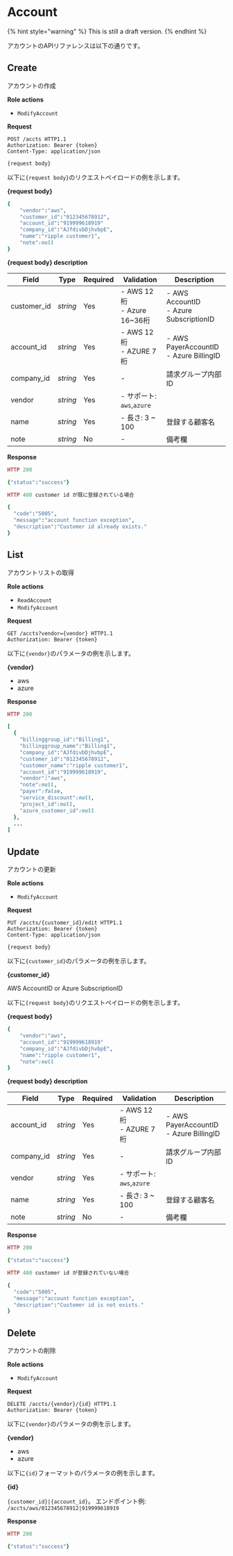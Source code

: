# Account

{% hint style="warning" %}
This is still a draft version.
{% endhint %}

アカウントのAPIリファレンスは以下の通りです。

## Create

アカウントの作成

**Role actions**

- `ModifyAccount`

**Request**

```http
POST /accts HTTP1.1
Authorization: Bearer {token}
Content-Type: application/json

{request body}
```

以下に`{request body}`のリクエストペイロードの例を示します。

**{request body}**

```ruby
{
	"vendor":"aws",
    "customer_id":"012345678912",
    "account_id":"919999618919"
	"company_id":"AJfdivbDjhvbpE",
	"name":"ripple customer1",
	"note":null
}
```

**{request body} description**

Field         | Type      | Required | Validation | Description
------------- | --------- | -------- | ---------- | -----------
customer_id   | *string*  | Yes      | - AWS 12桁 <br> - Azure 16~36桁 | - AWS AccountID <br> - Azure SubscriptionID
account_id    | *string*  | Yes      | - AWS 12桁 <br> - AZURE 7桁 | - AWS PayerAccountID <br> - Azure BillingID
company_id    | *string*  | Yes      | -          | 請求グループ内部ID
vendor        | *string*  | Yes      | - サポート: `aws`,`azure`  | 
name          | *string*  | Yes      | - 長さ: 3 ~ 100    | 登録する顧客名
note          | *string*  | No       | -          | 備考欄

**Response**

```ruby
HTTP 200

{"status":"success"}

HTTP 400 customer id が既に登録されている場合

{
  "code":"5005",
  "message":"account function exception",
  "description":"Customer id already exists."
}
```

## List

アカウントリストの取得

**Role actions**

- `ReadAccount` 
- `ModifyAccount`

**Request**

```http
GET /accts?vendor={vendor} HTTP1.1
Authorization: Bearer {token}

```

以下に`{vendor}`のパラメータの例を示します。

**{vendor}**

- aws
- azure

**Response**

```ruby
HTTP 200

[
  {
    "billinggroup_id":"Billing1",
    "billinggroup_name":"Billing1",
    "company_id":"AJfdivbDjhvbpE",
    "customer_id":"012345678912",
    "customer_name":"ripple customer1",
    "account_id":"919999618919",
    "vendor":"aws",
    "note":null,
    "payer":false,
    "service_discount":null,
    "project_id":null,
    "azure_customer_id":null
  },
  ...
]
```


## Update

アカウントの更新

**Role actions**

- `ModifyAccount`

**Request**

```http
PUT /accts/{customer_id}/edit HTTP1.1
Authorization: Bearer {token}
Content-Type: application/json

{request body}
```

以下に`{customer_id}`のパラメータの例を示します。

**{customer_id}**

AWS AccountID or Azure SubscriptionID


以下に`{request body}`のリクエストペイロードの例を示します。

**{request body}**


```ruby
{
	"vendor":"aws",
    "account_id":"919999618919"
	"company_id":"AJfdivbDjhvbpE",
	"name":"ripple customer1",
	"note":null
}
```

**{request body} description**

Field         | Type      | Required | Validation | Description
------------- | --------- | -------- | ---------- | -----------
account_id    | *string*  | Yes      | - AWS 12桁 <br> - AZURE 7桁 | - AWS PayerAccountID <br> - Azure BillingID
company_id    | *string*  | Yes      | -          | 請求グループ内部ID
vendor        | *string*  | Yes      | - サポート: `aws`,`azure`  | 
name          | *string*  | Yes      | - 長さ: 3 ~ 100    | 登録する顧客名
note          | *string*  | No       | -          | 備考欄

**Response**

```ruby
HTTP 200

{"status":"success"}

HTTP 400 customer id が登録されていない場合

{
  "code":"5005",
  "message":"account function exception",
  "description":"Customer id is not exists."
}
```

## Delete

アカウントの削除

**Role actions**

- `ModifyAccount`

**Request**

```http
DELETE /accts/{vendor}/{id} HTTP1.1
Authorization: Bearer {token}

```

以下に`{vendor}`のパラメータの例を示します。

**{vendor}**

- aws
- azure


以下に`{id}`フォーマットのパラメータの例を示します。

**{id}**

`{customer_id}|{account_id}`。 エンドポイント例: `/accts/aws/012345678912|919999618919`

**Response**

```ruby
HTTP 200

{"status":"success"}
```
